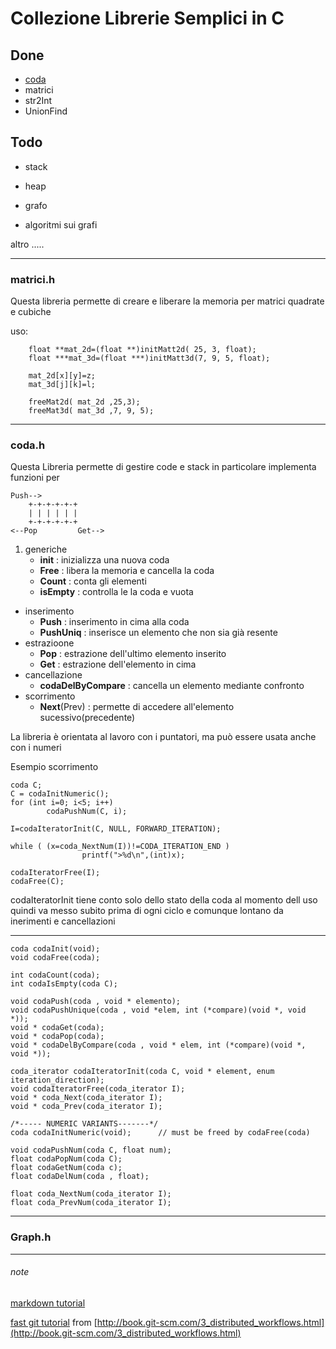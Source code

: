 Collezione Librerie Semplici in C
======================

Done
---------------

* [coda](http://it.wikipedia.org/wiki/Coda_%28informatica%29)
* matrici
* str2Int
* UnionFind

Todo
-----

* stack
* heap
* grafo

* algoritmi sui grafi


altro
.....

---
### matrici.h ###

 Questa libreria permette di creare e liberare la memoria 
 per matrici quadrate e cubiche

 uso:
 
        float **mat_2d=(float **)initMatt2d( 25, 3, float);
        float ***mat_3d=(float ***)initMatt3d(7, 9, 5, float);

        mat_2d[x][y]=z;
        mat_3d[j][k]=l;
        
        freeMat2d( mat_2d ,25,3);
        freeMat3d( mat_3d ,7, 9, 5);



---
### coda.h ###
Questa Libreria permette di gestire code e stack in particolare implementa funzioni per

	Push-->
    	+-+-+-+-+-+
    	| | | | | |
    	+-+-+-+-+-+
	<--Pop         Get-->


1. generiche
	- **init** : inizializza una nuova coda
	- **Free** : libera la memoria e cancella la coda
	- **Count** : conta gli elementi
	- **isEmpty** : controlla le la coda e vuota
+ inserimento
	- **Push** : inserimento in cima alla coda
	- **PushUniq** : inserisce un elemento che non sia già resente
+ estrazioone
	- **Pop** : estrazione dell'ultimo elemento inserito
	- **Get** : estrazione dell'elemento in cima
+ cancellazione
	- **codaDelByCompare** : cancella un elemento mediante confronto
+ scorrimento
	- **Next**(Prev) : permette di accedere all'elemento sucessivo(precedente)

La libreria è orientata al lavoro con i puntatori, ma può essere usata anche con i numeri 

Esempio scorrimento

	coda C;
	C = codaInitNumeric();
	for (int i=0; i<5; i++) 
	        codaPushNum(C, i);
	
	I=codaIteratorInit(C, NULL, FORWARD_ITERATION);

	while ( (x=coda_NextNum(I))!=CODA_ITERATION_END ) 
			        printf(">%d\n",(int)x);

	codaIteratorFree(I);
	codaFree(C);
	
codaIteratorInit tiene  conto solo dello stato della coda al momento dell uso quindi va messo subito prima di ogni ciclo e comunque lontano da inerimenti e cancellazioni

--- 
	coda codaInit(void);
	void codaFree(coda);
	
	int codaCount(coda);
	int codaIsEmpty(coda C);
	
	void codaPush(coda , void * elemento);
	void codaPushUnique(coda , void *elem, int (*compare)(void *, void *));
	void * codaGet(coda);
	void * codaPop(coda);
	void * codaDelByCompare(coda , void * elem, int (*compare)(void *, void *));
	
	coda_iterator codaIteratorInit(coda C, void * element, enum iteration_direction);
	void codaIteratorFree(coda_iterator I);
	void * coda_Next(coda_iterator I);
	void * coda_Prev(coda_iterator I);
	
	/*----- NUMERIC VARIANTS-------*/
	coda codaInitNumeric(void); 	 // must be freed by codaFree(coda)
	
	void codaPushNum(coda C, float num);
	float codaPopNum(coda C);
	float codaGetNum(coda c);
	float codaDelNum(coda , float);
	
	float coda_NextNum(coda_iterator I);
	float coda_PrevNum(coda_iterator I);
	
---

### Graph.h ###








---
###### note ######
[markdown tutorial](http://daringfireball.net/projects/markdown/dingus)

[fast git tutorial](librerie-APA-2010/Docs/fast_git_tutorial.html) from [http://book.git-scm.com/3_distributed_workflows.html](http://book.git-scm.com/3_distributed_workflows.html)

